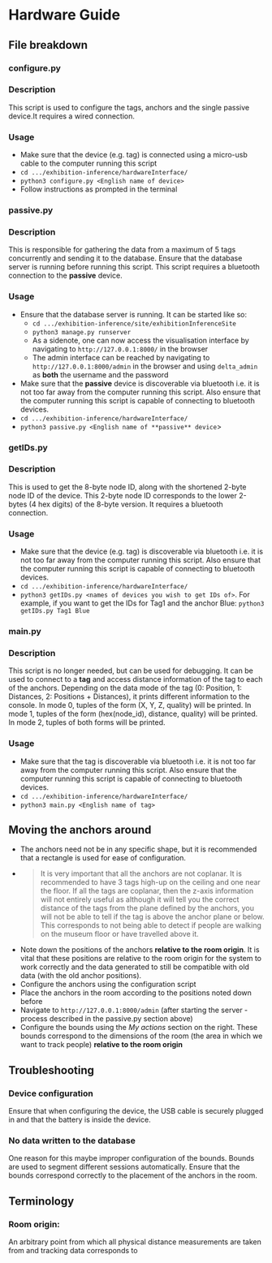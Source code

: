 # Hardware Guide
## File breakdown
### **configure.py**
### Description
This script is used to configure the tags, anchors and the single passive device.It requires a wired connection.
### Usage
- Make sure that the device (e.g. tag) is connected using a micro-usb cable to the computer running this script
- `cd .../exhibition-inference/hardwareInterface/`
- `python3 configure.py <English name of device>`
- Follow instructions as prompted in the terminal

### **passive.py**
### Description
This is responsible for gathering the data from a maximum of 5 tags concurrently and sending it to the database. Ensure that the database server is running before running this script. This script requires a bluetooth connection to the **passive** device.
### Usage
- Ensure that the database server is running. It can be started like so:
    - `cd .../exhibition-inference/site/exhibitionInferenceSite`
    - `python3 manage.py runserver`
    - As a sidenote, one can now access the visualisation interface by navigating to `http://127.0.0.1:8000/` in the browser
    - The admin interface can be reached by navigating to `http://127.0.0.1:8000/admin` in the browser and using `delta_admin` as **both** the username and the password
- Make sure that the **passive** device is discoverable via bluetooth i.e. it is not too far away from the computer running this script. Also ensure that the computer running this script is capable of connecting to bluetooth devices.
- `cd .../exhibition-inference/hardwareInterface/`
- `python3 passive.py <English name of **passive** device`>


### **getIDs.py**
### Description
This is used to get the 8-byte node ID, along with the shortened 2-byte node ID of the device. This 2-byte node ID corresponds to the lower 2-bytes (4 hex digits) of the 8-byte version. It requires a bluetooth connection.
### Usage
- Make sure that the device (e.g. tag) is discoverable via bluetooth i.e. it is not too far away from the computer running this script. Also ensure that the computer running this script is capable of connecting to bluetooth devices.
- `cd .../exhibition-inference/hardwareInterface/`
- `python3 getIDs.py <names of devices you wish to get IDs of>`. For example, if you want to get the IDs for Tag1 and the anchor Blue: `python3 getIDs.py Tag1 Blue`

### **main.py**
### Description
This script is no longer needed, but can be used for debugging. It can be used to connect to a **tag** and access distance information of the tag to each of the anchors. Depending on the data mode of the tag (0: Position, 1: Distances, 2: Positions + Distances), it prints different information to the console. In mode 0, tuples of the form (X, Y, Z, quality) will be printed. In mode 1, tuples of the form (hex(node_id), distance, quality) will be printed. In mode 2, tuples of both forms will be printed.
### Usage
- Make sure that the tag is discoverable via bluetooth i.e. it is not too far away from the computer running this script. Also ensure that the computer running this script is capable of connecting to bluetooth devices.
- `cd .../exhibition-inference/hardwareInterface/`
- `python3 main.py <English name of tag>`

## Moving the anchors around

- The anchors need not be in any specific shape, but it is recommended that a rectangle is used for ease of configuration.
- >It is very important that all the anchors are not coplanar. It is recommended to have 3 tags high-up on the ceiling and one near the floor. If all the tags are coplanar, then the z-axis information will not entirely useful as although it will tell you the correct distance of the tags from the plane defined by the anchors, you will not be able to tell if the tag is above the anchor plane or below. This corresponds to not being able to detect if people are walking on the museum floor or have travelled above it.
- Note down the positions of the anchors **relative to the room origin**. It is vital that these positions are relative to the room origin for the system to work correctly and the data generated to still be compatible with old data (with the old anchor positions).
- Configure the anchors using the configuration script
- Place the anchors in the room according to the positions noted down before
- Navigate to `http://127.0.0.1:8000/admin` (after starting the server - process described in the passive.py section above)
- Configure the bounds using the *My actions* section on the right. These bounds correspond to the dimensions of the room (the area in which we want to track people) **relative to the room origin**


## Troubleshooting
### Device configuration
Ensure that when configuring the device, the USB cable is securely plugged in and that the battery is inside the device.
### No data written to the database
One reason for this maybe improper configuration of the bounds. Bounds are used to segment different sessions automatically. Ensure that the bounds correspond correctly to the placement of the anchors in the room.

## Terminology
### Room origin:
An arbitrary point from which all physical distance measurements are taken from and tracking data corresponds to